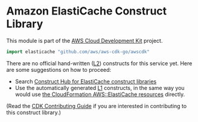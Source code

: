 # Amazon ElastiCache Construct Library

This module is part of the [AWS Cloud Development Kit](https://github.com/aws/aws-cdk) project.

```go
import elasticache "github.com/aws/aws-cdk-go/awscdk"
```

<!--BEGIN CFNONLY DISCLAIMER-->

There are no official hand-written ([L2](https://docs.aws.amazon.com/cdk/latest/guide/constructs.html#constructs_lib)) constructs for this service yet. Here are some suggestions on how to proceed:

* Search [Construct Hub for ElastiCache construct libraries](https://constructs.dev/search?q=elasticache)
* Use the automatically generated [L1](https://docs.aws.amazon.com/cdk/latest/guide/constructs.html#constructs_l1_using) constructs, in the same way you would use [the CloudFormation AWS::ElastiCache resources](https://docs.aws.amazon.com/AWSCloudFormation/latest/UserGuide/AWS_ElastiCache.html) directly.

(Read the [CDK Contributing Guide](https://github.com/aws/aws-cdk/blob/master/CONTRIBUTING.md) if you are interested in contributing to this construct library.)

<!--END CFNONLY DISCLAIMER-->
